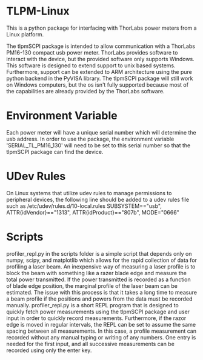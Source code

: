 # TLPM-Linux
This is a python package for interfacing with ThorLabs power meters from a Linux platform.

The tlpmSCPI package is intended to allow communication with a ThorLabs PM16-130 compact usb power meter. ThorLabs provides software to interact with the device, but the provided software only supports Windows. This software is designed to extend support to unix based systems. Furthermore, support can be extended to ARM architecture using the pure python backend in the PyVISA library. The tlpmSCPI package will still work on Windows computers, but the os isn't fully supported because most of the capabilities are already provided by the ThorLabs software.

# Environment Variable
Each power meter will have a unique serial number which will determine the usb address. In order to use the package, the environment variable 'SERIAL_TL_PM16_130' will need to be set to this serial number so that the tlpmSCPI package can find the device.

# UDev Rules
On Linux systems that utilize udev rules to manage permissions to peripheral devices, the following line should be added to a udev rules file such as /etc/udev/rules.d/10-local.rules
SUBSYSTEM=="usb", ATTR{idVendor}=="1313", ATTR{idProduct}=="807b", MODE="0666"

# Scripts
profiler_repl.py in the scripts folder is a simple script that depends only on numpy, scipy, and matplotlib which allows for the rapid collection of data for profiling a laser beam. An inexpensive way of measuring a laser profile is to block the beam with something like a razer blade edge and measure the total power transmitted. If the power transmitted is recorded as a function of blade edge position, the marginal profile of the laser beam can be estimated. The issue with this process is that it takes a long time to measure a beam profile if the positions and powers from the data must be recorded manually. profiler_repl.py is a short REPL program that is designed to quickly fetch power measurements using the tlpmSCPI package and user input in order to quickly record measurements. Furthermore, if the razor edge is moved in regular intervals, the REPL can be set to assume the same spacing between all measurements. In this case, a profile measurement can recorded without any manual typing or writing of any numbers. One entry is needed for the first input, and all successive measurements can be recorded using only the enter key.


